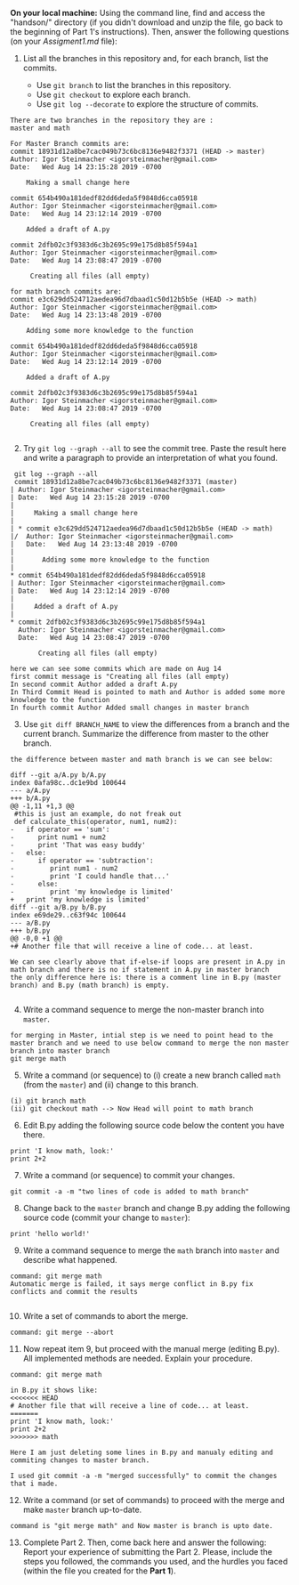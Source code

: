 **On your local machine:** Using the command line, find and access the "handson/" directory (if you didn't download and unzip the file, go back to the beginning of Part 1's instructions). Then, answer the following questions (on your *Assigment1.md* file):

1. List all the branches in this repository and, for each branch, list the commits.

    - Use `git branch` to list the branches in this repository.
    - Use `git checkout` to explore each branch.
    - Use `git log --decorate` to explore the structure of commits.
```
There are two branches in the repository they are :
master and math

For Master Branch commits are:
commit 18931d12a8be7cac049b73c6bc8136e9482f3371 (HEAD -> master)
Author: Igor Steinmacher <igorsteinmacher@gmail.com>
Date:   Wed Aug 14 23:15:28 2019 -0700

    Making a small change here

commit 654b490a181dedf82dd6deda5f9848d6cca05918
Author: Igor Steinmacher <igorsteinmacher@gmail.com>
Date:   Wed Aug 14 23:12:14 2019 -0700

    Added a draft of A.py

commit 2dfb02c3f9383d6c3b2695c99e175d8b85f594a1
Author: Igor Steinmacher <igorsteinmacher@gmail.com>
Date:   Wed Aug 14 23:08:47 2019 -0700

     Creating all files (all empty)
     
for math branch commits are:
commit e3c629dd524712aedea96d7dbaad1c50d12b5b5e (HEAD -> math)
Author: Igor Steinmacher <igorsteinmacher@gmail.com>
Date:   Wed Aug 14 23:13:48 2019 -0700

    Adding some more knowledge to the function

commit 654b490a181dedf82dd6deda5f9848d6cca05918
Author: Igor Steinmacher <igorsteinmacher@gmail.com>
Date:   Wed Aug 14 23:12:14 2019 -0700

    Added a draft of A.py

commit 2dfb02c3f9383d6c3b2695c99e175d8b85f594a1
Author: Igor Steinmacher <igorsteinmacher@gmail.com>
Date:   Wed Aug 14 23:08:47 2019 -0700

     Creating all files (all empty)


```

2. Try `git log --graph --all` to see the commit tree. Paste the result here and write a paragraph to provide an interpretation of what you found.
```
 git log --graph --all
 commit 18931d12a8be7cac049b73c6bc8136e9482f3371 (master)
| Author: Igor Steinmacher <igorsteinmacher@gmail.com>
| Date:   Wed Aug 14 23:15:28 2019 -0700
|
|     Making a small change here
|
| * commit e3c629dd524712aedea96d7dbaad1c50d12b5b5e (HEAD -> math)
|/  Author: Igor Steinmacher <igorsteinmacher@gmail.com>
|   Date:   Wed Aug 14 23:13:48 2019 -0700
|
|       Adding some more knowledge to the function
|
* commit 654b490a181dedf82dd6deda5f9848d6cca05918
| Author: Igor Steinmacher <igorsteinmacher@gmail.com>
| Date:   Wed Aug 14 23:12:14 2019 -0700
|
|     Added a draft of A.py
|
* commit 2dfb02c3f9383d6c3b2695c99e175d8b85f594a1
  Author: Igor Steinmacher <igorsteinmacher@gmail.com>
  Date:   Wed Aug 14 23:08:47 2019 -0700

       Creating all files (all empty)
       
here we can see some commits which are made on Aug 14 
first commit message is "Creating all files (all empty)
In second commit Author added a draft A.py 
In Third Commit Head is pointed to math and Author is added some more knowledge to the function
In fourth commit Author Added small changes in master branch 

```

3. Use `git diff BRANCH_NAME` to view the differences from a branch and the current branch. Summarize the difference from master to the other branch.

```
the difference between master and math branch is we can see below:

diff --git a/A.py b/A.py
index 0afa98c..dc1e9bd 100644
--- a/A.py
+++ b/A.py
@@ -1,11 +1,3 @@
 #this is just an example, do not freak out
 def calculate_this(operator, num1, num2):
-   if operator == 'sum':
-      print num1 + num2
-      print 'That was easy buddy'
-   else:
-      if operator == 'subtraction':
-         print num1 - num2
-         print 'I could handle that...'
-      else:
-         print 'my knowledge is limited'
+   print 'my knowledge is limited'
diff --git a/B.py b/B.py
index e69de29..c63f94c 100644
--- a/B.py
+++ b/B.py
@@ -0,0 +1 @@
+# Another file that will receive a line of code... at least.

We can see clearly above that if-else-if loops are present in A.py in math branch and there is no if statement in A.py in master branch
the only difference here is: there is a comment line in B.py (master branch) and B.py (math branch) is empty.


```

4. Write a command sequence to merge the non-master branch into `master`.

```
for merging in Master, intial step is we need to point head to the master branch and we need to use below command to merge the non master branch into master branch
git merge math

```


5. Write a command (or sequence) to (i) create a new branch called `math` (from the `master`) and (ii) change to this branch.

```
(i) git branch math
(ii) git checkout math --> Now Head will point to math branch 

```
   
6. Edit B.py adding the following source code below the content you have there.
```
print 'I know math, look:'
print 2+2
```

7. Write a command (or sequence) to commit your changes.
```
git commit -a -m "two lines of code is added to math branch"

```

8. Change back to the `master` branch and change B.py adding the following source code (commit your change to `master`):
```
print 'hello world!'
```

9. Write a command sequence to merge the `math` branch into `master` and describe what happened.
```
command: git merge math
Automatic merge is failed, it says merge conflict in B.py fix conflicts and commit the results    


```
   
10. Write a set of commands to abort the merge.
```
command: git merge --abort

```
   
11. Now repeat item 9, but proceed with the manual merge (editing B.py). All implemented methods are needed. Explain your procedure.
```
command: git merge math

in B.py it shows like:
<<<<<<< HEAD
# Another file that will receive a line of code... at least.
=======
print 'I know math, look:'
print 2+2
>>>>>>> math

Here I am just deleting some lines in B.py and manualy editing and commiting changes to master branch.

I used git commit -a -m "merged successfully" to commit the changes that i made.

```

12. Write a command (or set of commands) to proceed with the merge and make `master` branch up-to-date.
```
command is "git merge math" and Now master is branch is upto date.

```

13. Complete Part 2. Then, come back here and answer the following:
Report your experience of submitting the Part 2. Please, include the steps you followed, the commands you used, and the hurdles you faced (within the file you created for the **Part 1**).
```


```
